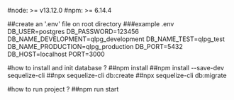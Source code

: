 #node: >= v13.12.0
#npm: >= 6.14.4

##create an '.env' file on root directory
###example
.env
DB_USER=postgres
DB_PASSWORD=123456
DB_NAME_DEVELOPMENT=qlpg_development
DB_NAME_TEST=qlpg_test
DB_NAME_PRODUCTION=qlpg_production
DB_PORT=5432
DB_HOST=localhost
PORT=3000

#how to install and init database ?
##npm install
##npm install --save-dev sequelize-cli
##npx sequelize-cli db:create
##npx sequelize-cli db:migrate

#how to run project ?
##npm run start
